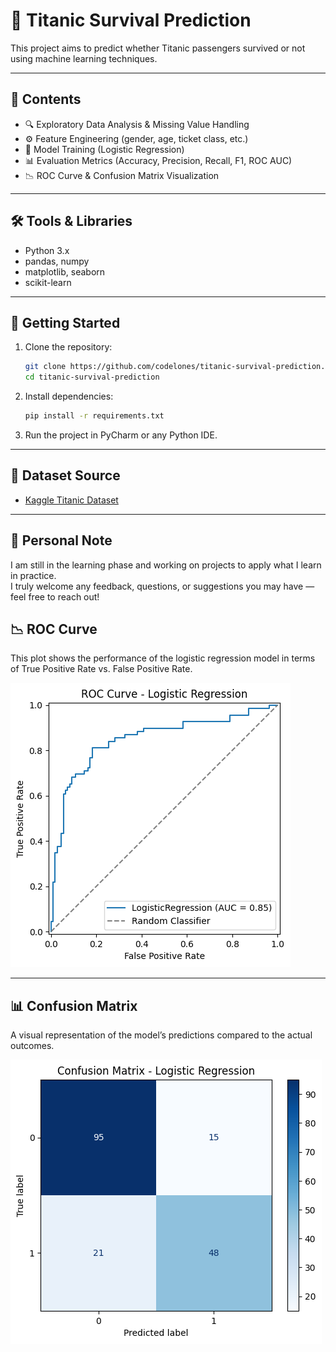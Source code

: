 # 🚢 Titanic Survival Prediction

This project aims to predict whether Titanic passengers survived or not using machine learning techniques.

---

## 📂 Contents

- 🔍 Exploratory Data Analysis & Missing Value Handling
- ⚙️ Feature Engineering (gender, age, ticket class, etc.)
- 🤖 Model Training (Logistic Regression)
- 📊 Evaluation Metrics (Accuracy, Precision, Recall, F1, ROC AUC)
- 📉 ROC Curve & Confusion Matrix Visualization

---

## 🛠️ Tools & Libraries

- Python 3.x  
- pandas, numpy  
- matplotlib, seaborn  
- scikit-learn

---

## 🚀 Getting Started

1. Clone the repository:

   ```bash
   git clone https://github.com/codelones/titanic-survival-prediction.git
   cd titanic-survival-prediction
   ```

2. Install dependencies:

   ```bash
   pip install -r requirements.txt
   ```

3. Run the project in PyCharm or any Python IDE.

---

## 📎 Dataset Source

- [Kaggle Titanic Dataset](https://www.kaggle.com/c/titanic)

---

## 🙋 Personal Note

I am still in the learning phase and working on projects to apply what I learn in practice.  
I truly welcome any feedback, questions, or suggestions you may have — feel free to reach out!

## 📉 ROC Curve

This plot shows the performance of the logistic regression model in terms of True Positive Rate vs. False Positive Rate.

![ROC Curve](images/roc_curve.png)

---

## 📊 Confusion Matrix

A visual representation of the model’s predictions compared to the actual outcomes.

![Confusion Matrix](images/confusion_matrix.png)

